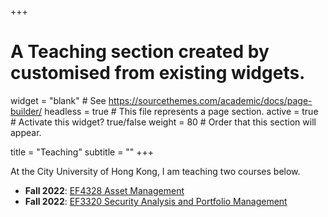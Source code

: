+++
# A Teaching section created by customised from existing widgets.
widget = "blank"  # See https://sourcethemes.com/academic/docs/page-builder/
headless = true  # This file represents a page section.
active = true  # Activate this widget? true/false
weight = 80  # Order that this section will appear.

title = "Teaching"
subtitle = ""
+++

<!-- I am co-developing a course on [An Introduction to Transparent Machine Learning](https://pykale.github.io/transparentML/), part of the [Alan Turing Institute](https://www.turing.ac.uk)’s [online learning courses in responsible AI](https://www.turing.ac.uk/funding-call-online-learning-courses-responsible-ai).
 -->
At the City University of Hong Kong, I am teaching two courses below.
<!-- , with teaching materials available on GitHub via links below and [video lectures on YouTube](https://www.youtube.com/c/HaipingLu/playlists). See my [CV](files/cv.pdf) for my previous teaching experience. -->

- **Fall 2022**: [EF4328 Asset Management](https://www.cityu.edu.hk/catalogue/ug/201718/course/EF4328.htm)
- **Fall 2022**: [EF3320 Security Analysis and Portfolio Management](https://www.cityu.edu.hk/catalogue/ug/201617/course/EF3320.htm)
